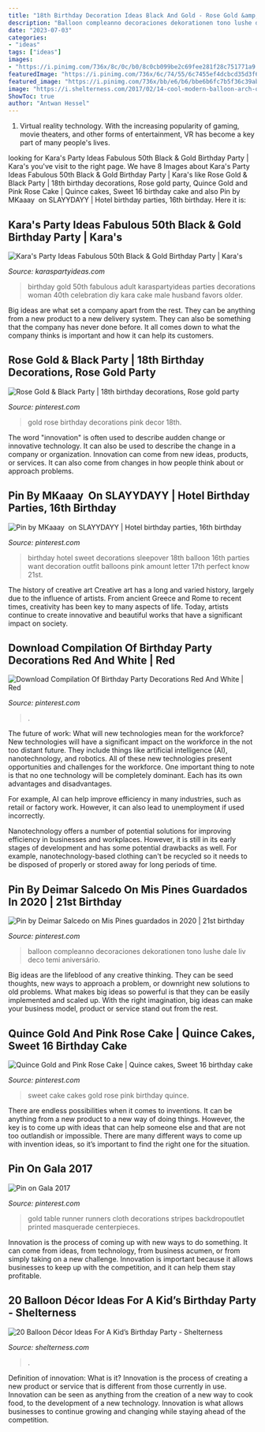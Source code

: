 ```yaml
---
title: "18th Birthday Decoration Ideas Black And Gold - Rose Gold &amp; Black Party"
description: "Balloon compleanno decoraciones dekorationen tono lushe dale liv deco temi aniversário"
date: "2023-07-03"
categories:
- "ideas"
tags: ["ideas"]
images:
- "https://i.pinimg.com/736x/8c/0c/b0/8c0cb099be2c69fee281f28c751771a9.jpg"
featuredImage: "https://i.pinimg.com/736x/6c/74/55/6c7455ef4dcbcd35d3f64920a346759f.jpg"
featured_image: "https://i.pinimg.com/736x/bb/e6/b6/bbe6b6fc7b5f36c39ab2aa39f1c458b5.jpg"
image: "https://i.shelterness.com/2017/02/14-cool-modern-balloon-arch-over-the-dessert-table.jpg"
ShowToc: true
author: "Antwan Hessel"
---
```



1. Virtual reality technology. With the increasing popularity of gaming, movie theaters, and other forms of entertainment, VR has become a key part of many people's lives.

	

		
looking for Kara&#039;s Party Ideas Fabulous 50th Black &amp; Gold Birthday Party | Kara&#039;s you've visit to the right page. We have 8 Images about Kara&#039;s Party Ideas Fabulous 50th Black &amp; Gold Birthday Party | Kara&#039;s like Rose Gold &amp; Black Party | 18th birthday decorations, Rose gold party, Quince Gold and Pink Rose Cake | Quince cakes, Sweet 16 birthday cake and also Pin by MKaaay ️ on SLAYYDAYY | Hotel birthday parties, 16th birthday. Here it is:
		
    
## Kara&#039;s Party Ideas Fabulous 50th Black &amp; Gold Birthday Party | Kara&#039;s

<img loading=lazy src="http://karaspartyideas.com/wp-content/uploads/2016/08/Fabulous-50-Black-Gold-Birthday-Party-via-Karas-Party-Ideas-KarasPartyIdeas.com22.jpg" onerror="this.onerror=null;this.src='https://tse3.mm.bing.net/th?id=OIP.8cmavhFF9cdH8FCYXgBCUgHaDx&amp;pid=15.1';" alt="Kara&#039;s Party Ideas Fabulous 50th Black &amp; Gold Birthday Party | Kara&#039;s">

_Source: karaspartyideas.com_

>birthday gold 50th fabulous adult karaspartyideas parties decorations woman 40th celebration diy kara cake male husband favors older. 

	

Big ideas are what set a company apart from the rest. They can be anything from a new product to a new delivery system. They can also be something that the company has never done before. It all comes down to what the company thinks is important and how it can help its customers.

    
## Rose Gold &amp; Black Party | 18th Birthday Decorations, Rose Gold Party

<img loading=lazy src="https://i.pinimg.com/736x/18/5b/9c/185b9cbc2a6f10d9b1441d7e78756c30.jpg" onerror="this.onerror=null;this.src='https://tse4.mm.bing.net/th?id=OIP.VAxvPkb9i0pnJ04C6pEdYQHaNK&amp;pid=15.1';" alt="Rose Gold &amp; Black Party | 18th birthday decorations, Rose gold party">

_Source: pinterest.com_

>gold rose birthday decorations pink decor 18th. 

	

The word "innovation" is often used to describe audden change or innovative technology. It can also be used to describe the change in a company or organization. Innovation can come from new ideas, products, or services. It can also come from changes in how people think about or approach problems.

    
## Pin By MKaaay ️ On SLAYYDAYY | Hotel Birthday Parties, 16th Birthday

<img loading=lazy src="https://i.pinimg.com/736x/bb/e6/b6/bbe6b6fc7b5f36c39ab2aa39f1c458b5.jpg" onerror="this.onerror=null;this.src='https://tse2.mm.bing.net/th?id=OIP.UDnKAi6-wG5U7FT-UNxakwHaJ4&amp;pid=15.1';" alt="Pin by MKaaay ️ on SLAYYDAYY | Hotel birthday parties, 16th birthday">

_Source: pinterest.com_

>birthday hotel sweet decorations sleepover 18th balloon 16th parties want decoration outfit balloons pink amount letter 17th perfect know 21st. 

	

The history of creative art
Creative art has a long and varied history, largely due to the influence of artists. From ancient Greece and Rome to recent times, creativity has been key to many aspects of life. Today, artists continue to create innovative and beautiful works that have a significant impact on society.

    
## Download Compilation Of Birthday Party Decorations Red And White | Red

<img loading=lazy src="https://i.pinimg.com/736x/8c/0c/b0/8c0cb099be2c69fee281f28c751771a9.jpg" onerror="this.onerror=null;this.src='https://tse4.mm.bing.net/th?id=OIP.N0oYdDzP5fJXQSC4QnL1GgHaJ3&amp;pid=15.1';" alt="Download Compilation Of Birthday Party Decorations Red And White | Red">

_Source: pinterest.com_

>. 

	

The future of work: What will new technologies mean for the workforce?
New technologies will have a significant impact on the workforce in the not too distant future. They include things like artificial intelligence (AI), nanotechnology, and robotics. All of these new technologies present opportunities and challenges for the workforce. 
One important thing to note is that no one technology will be completely dominant. Each has its own advantages and disadvantages. 

For example, AI can help improve efficiency in many industries, such as retail or factory work. However, it can also lead to unemployment if used incorrectly. 

Nanotechnology offers a number of potential solutions for improving efficiency in businesses and workplaces. However, it is still in its early stages of development and has some potential drawbacks as well. For example, nanotechnology-based clothing can't be recycled so it needs to be disposed of properly or stored away for long periods of time.

    
## Pin By Deimar Salcedo On Mis Pines Guardados In 2020 | 21st Birthday

<img loading=lazy src="https://i.pinimg.com/736x/ae/37/da/ae37da5689356105afeaf07bd29086d7.jpg" onerror="this.onerror=null;this.src='https://tse4.mm.bing.net/th?id=OIP.4WOrQyQztGRaa7b_RNu1jgHaJE&amp;pid=15.1';" alt="Pin by Deimar Salcedo on Mis Pines guardados in 2020 | 21st birthday">

_Source: pinterest.com_

>balloon compleanno decoraciones dekorationen tono lushe dale liv deco temi aniversário. 

	

Big ideas are the lifeblood of any creative thinking. They can be seed thoughts, new ways to approach a problem, or downright new solutions to old problems. What makes big ideas so powerful is that they can be easily implemented and scaled up. With the right imagination, big ideas can make your business model, product or service stand out from the rest.

    
## Quince Gold And Pink Rose Cake | Quince Cakes, Sweet 16 Birthday Cake

<img loading=lazy src="https://i.pinimg.com/736x/6c/74/55/6c7455ef4dcbcd35d3f64920a346759f.jpg" onerror="this.onerror=null;this.src='https://tse2.mm.bing.net/th?id=OIP.ge7ow9t-ijiMF22IUVSODAHaHa&amp;pid=15.1';" alt="Quince Gold and Pink Rose Cake | Quince cakes, Sweet 16 birthday cake">

_Source: pinterest.com_

>sweet cake cakes gold rose pink birthday quince. 

	

There are endless possibilities when it comes to inventions. It can be anything from a new product to a new way of doing things. However, the key is to come up with ideas that can help someone else and that are not too outlandish or impossible. There are many different ways to come up with invention ideas, so it’s important to find the right one for the situation.

    
## Pin On Gala 2017

<img loading=lazy src="https://i.pinimg.com/originals/84/3f/0c/843f0c4b58ad258f006a6719d59949ef.jpg" onerror="this.onerror=null;this.src='https://tse3.mm.bing.net/th?id=OIP.YtaVKMTB0MumO7o_XL4xTgAAAA&amp;pid=15.1';" alt="Pin on Gala 2017">

_Source: pinterest.com_

>gold table runner runners cloth decorations stripes backdropoutlet printed masquerade centerpieces. 

	

Innovation is the process of coming up with new ways to do something. It can come from ideas, from technology, from business acumen, or from simply taking on a new challenge. Innovation is important because it allows businesses to keep up with the competition, and it can help them stay profitable.

    
## 20 Balloon Décor Ideas For A Kid’s Birthday Party - Shelterness

<img loading=lazy src="https://i.shelterness.com/2017/02/14-cool-modern-balloon-arch-over-the-dessert-table.jpg" onerror="this.onerror=null;this.src='https://tse1.mm.bing.net/th?id=OIP.82jjfqRPFSqlWFgrUWaivAHaLH&amp;pid=15.1';" alt="20 Balloon Décor Ideas For A Kid’s Birthday Party - Shelterness">

_Source: shelterness.com_

>. 

	

Definition of innovation: What is it?
Innovation is the process of creating a new product or service that is different from those currently in use. Innovation can be seen as anything from the creation of a new way to cook food, to the development of a new technology. Innovation is what allows businesses to continue growing and changing while staying ahead of the competition.

